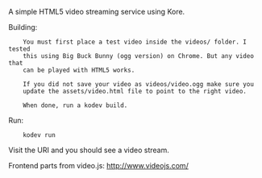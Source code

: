 A simple HTML5 video streaming service using Kore.

Building:
```
	You must first place a test video inside the videos/ folder. I tested
	this using Big Buck Bunny (ogg version) on Chrome. But any video that
	can be played with HTML5 works.

	If you did not save your video as videos/video.ogg make sure you
	update the assets/video.html file to point to the right video.

	When done, run a kodev build.
```

Run:
```
	kodev run
```

Visit the URI and you should see a video stream.

Frontend parts from video.js: http://www.videojs.com/
